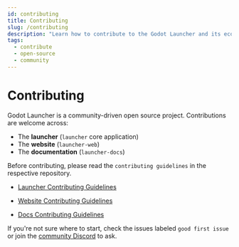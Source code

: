 ```yaml
---
id: contributing
title: Contributing
slug: /contributing
description: "Learn how to contribute to the Godot Launcher and its ecosystem projects including the web and docs."
tags: 
  - contribute
  - open-source
  - community
---
```


# Contributing

Godot Launcher is a community-driven open source project. Contributions are welcome across:

- The **launcher** (`launcher` core application)
- The **website** (`launcher-web`)
- The **documentation** (`launcher-docs`)

Before contributing, please read the `contributing guidelines` in the respective repository.

- [Launcher Contributing Guidelines](https://github.com/godotlauncher/launcher/blob/main/CONTRIBUTING.md)

- [Website Contributing Guidelines](https://github.com/godotlauncher/launcher-website/blob/main/CONTRIBUTING.md)

- [Docs Contributing Guidelines](https://github.com/godotlauncher/launcher-docs/blob/main/CONTRIBUTING.md)

If you're not sure where to start, check the issues labeled `good first issue` or join the [community Discord](#) to ask.
